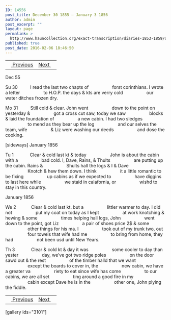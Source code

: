```yaml
---
ID: 14556
post_title: December 30 1855 – January 3 1856
author: admin
post_excerpt: ""
layout: page
permalink: >
  http://www.hauncollection.org/exact-transcription/diaries-1853-1859/december-30-1855-january-3-1856/
published: true
post_date: 2016-02-06 18:46:50
---
```

<table style="width: 100%;" align="center">
<tbody>
<tr>
<td><a href="http://www.hauncollection.org/version-2/diaries-1853-1859/december-26-december-30-1855/"><img src="https://lh3.googleusercontent.com/-EFJpxxNiPNw/VqgtWBCZrMI/AAAAAAAAAFU/WfY4lPFWWkg/s800-Ic42/Soeb-Plain-Arrows-8-10px.png" alt="" width="10" height="10" /> Previous</a></td>
<td style="text-align: right;"><a href="http://www.hauncollection.org/version-2/diaries-1853-1859/january-4-january-8-1856/">Next <img src="https://lh3.googleusercontent.com/-67k0cYlpXHw/VqgtWKz1MXI/AAAAAAAAAFU/k9PW_Piyurk/s800-Ic42/Soeb-Plain-Arrows-5-10px.png" alt="" width="10" height="10" /></a></td>
</tr>
</tbody>
</table>
Dec 55

Su 30          I read the last two chapts of
<span style="margin-left: 70px;">forst corinthians. I wrote a letter
<span style="margin-left: 70px;">to H.O.P. the days &amp; kts are verry cold
<span style="margin-left: 70px;">our water ditches frozen dry.</span></span></span>

Mo 31          Still cold &amp; clear. John went
<span style="margin-left: 70px;">down to the point on yesterday &amp;
<span style="margin-left: 70px;">got a cross cut saw, today we saw
<span style="margin-left: 70px;">blocks &amp; laid the foundation of
<span style="margin-left: 70px;">a new cabin. I had two sledges
<span style="margin-left: 70px;">to mend as they bear up the log
<span style="margin-left: 70px;">and our selves the team, wife
<span style="margin-left: 70px;">&amp; Liz were washing our deeds
<span style="margin-left: 70px;">and dose the cooking.</span></span></span></span></span></span></span></span>

[sideways]
January 1856

Tu 1             Clear &amp; cold last kt &amp; today
<span style="margin-left: 70px;">John is about the cabin with a
<span style="margin-left: 70px;">bad cold. I, Dave, Rains, &amp; Thults
<span style="margin-left: 70px;">are putting up the cabin. Rains &amp;
<span style="margin-left: 70px;">Shults hall the logs &amp; I &amp; Dave
<span style="margin-left: 70px;">Knotch &amp; hew them down. I think
<span style="margin-left: 70px;">it a little romantic to be fixing
<span style="margin-left: 70px;">up cabins as if we expected to
<span style="margin-left: 70px;">have diggins to last here while
<span style="margin-left: 70px;">we staid in calafornia, or
<span style="margin-left: 70px;">wishd to stay in this country.</span></span></span></span></span></span></span></span></span></span>

January 1856

We 2            Clear &amp; cold last kt. but a
<span style="margin-left: 70px;">littler warmer to day. I did not
<span style="margin-left: 70px;">put my coat on today as I kept
<span style="margin-left: 70px;">at work knotching &amp; hewing &amp; some
<span style="margin-left: 70px;">times helping hall logs, John
<span style="margin-left: 70px;">went down to the point, got Liz
<span style="margin-left: 70px;">a pair of shoes price 2$ &amp; some
<span style="margin-left: 70px;">other things for his ma. I
<span style="margin-left: 70px;">took out of my trunk two, out
<span style="margin-left: 70px;">four towels that wife had me
<span style="margin-left: 70px;">to bring from home, they had
<span style="margin-left: 70px;">not been usd until New Years.</span></span></span></span></span></span></span></span></span></span></span>

Th 3             Clear &amp; cold kt &amp; day it was
<span style="margin-left: 70px;">some cooler to day than yester
<span style="margin-left: 70px;">day, we’ve got two ridge poles
<span style="margin-left: 70px;">on the door sawd out &amp; the rest
<span style="margin-left: 70px;">of the timber halld that we want
<span style="margin-left: 70px;">except the boards to cover in, the
<span style="margin-left: 70px;">new cabin, we have a greater va
<span style="margin-left: 70px;">riety to eat since wife has come
<span style="margin-left: 70px;">to our cabins, we are all set
<span style="margin-left: 70px;">ting around a good fire in my
<span style="margin-left: 70px;">cabin except Dave he is in the
<span style="margin-left: 70px;">other one, John plying the fiddle.</span></span></span></span></span></span></span></span></span></span></span>
<table style="width: 100%;" align="center">
<tbody>
<tr>
<td><a href="http://www.hauncollection.org/version-2/diaries-1853-1859/december-26-december-30-1855/"><img src="https://lh3.googleusercontent.com/-EFJpxxNiPNw/VqgtWBCZrMI/AAAAAAAAAFU/WfY4lPFWWkg/s800-Ic42/Soeb-Plain-Arrows-8-10px.png" alt="" width="10" height="10" /> Previous</a></td>
<td style="text-align: right;"><a href="http://www.hauncollection.org/version-2/diaries-1853-1859/january-4-january-8-1856/">Next <img src="https://lh3.googleusercontent.com/-67k0cYlpXHw/VqgtWKz1MXI/AAAAAAAAAFU/k9PW_Piyurk/s800-Ic42/Soeb-Plain-Arrows-5-10px.png" alt="" width="10" height="10" /></a></td>
</tr>
</tbody>
</table>
[gallery ids="3101"]